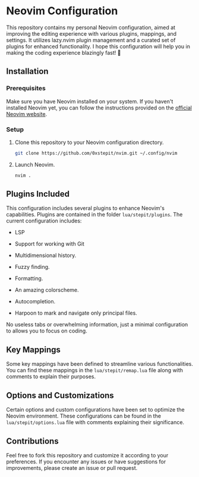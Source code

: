 # Neovim Configuration

This repository contains my personal Neovim configuration, aimed at improving the editing 
experience with various plugins, mappings, and settings. It utilizes lazy.nvim
plugin management and a curated set of plugins for enhanced functionality. I hope this
configuration will help you in making the coding experience blazingly fast! 🚀

## Installation

### Prerequisites

Make sure you have Neovim installed on your system. If you haven't installed Neovim yet, you can 
follow the instructions provided on the [official Neovim website](https://neovim.io/).

### Setup

1. Clone this repository to your Neovim configuration directory.

    ```bash
    git clone https://github.com/0xstepit/nvim.git ~/.config/nvim
    ```

2. Launch Neovim.

    ```bash
    nvim .
    ```

## Plugins Included

This configuration includes several plugins to enhance Neovim's capabilities. Plugins are contained
in the folder `lua/stepit/plugins`. The current configuration includes:

- LSP

- Support for working with Git

- Multidimensional history.

- Fuzzy finding.

- Formatting.

- An amazing colorscheme.

- Autocompletion.

- Harpoon to mark and navigate only principal files.

No useless tabs or overwhelming information, just a minimal configuration to allows you to focus
on coding.

## Key Mappings

Some key mappings have been defined to streamline various functionalities. You can find these 
mappings in the `lua/stepit/remap.lua` file along with comments to explain their purposes.

## Options and Customizations

Certain options and custom configurations have been set to optimize the Neovim environment. 
These configurations can be found in the `lua/stepit/options.lua` file with comments explaining 
their significance.

## Contributions

Feel free to fork this repository and customize it according to your preferences. If you encounter 
any issues or have suggestions for improvements, please create an issue or pull request.
